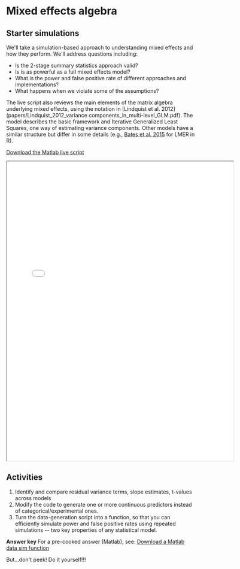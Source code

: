 # Mixed effects algebra

## Starter simulations

We'll take a simulation-based approach to understanding mixed effects and how they perform.
We'll address questions including:
- Is the 2-stage summary statistics approach valid?  
- Is is as powerful as a full mixed effects model?
- What is the power and false positive rate of different approaches and implementations?
- What happens when we violate some of the assumptions?

The live script also reviews the main elements of the matrix algebra underlying mixed effects, using the notation in [Lindquist et al. 2012](papers/Lindquist_2012_variance components_in_multi-level_GLM.pdf). The model describes the basic framework and Iterative Generalized Least Squares, one way of estimating variance components.  Other models have a similar structure but differ in some details (e.g., [Bates et al. 2015](papers/lme4_Bates_2015.pdf) for LMER in R). 

[Download the Matlab live script](matlab_live/mixedfx_sims_1.mlx)

<iframe src="matlab_html/mixedfx_sims_1.html" width="120%" height="800px"></iframe>


## Activities

1. Identify and compare residual variance terms, slope estimates, t-values across models
2. Modify the code to generate one or more continuous predictors instead of categorical/experimental ones.
3. Turn the data-generation script into a function, so that you can efficiently simulate power and false positive rates using repeated simulations -- two key properties of any statistical model.


**Answer key**
For a pre-cooked answer (Matlab), see:
[Download a Matlab data sim function](matlab_live/sim_generate_mixedfx_data1.mlx)

But...don't peek! Do it yourself!!!
